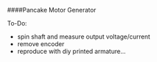 ####Pancake Motor Generator 

To-Do:

  - spin shaft and measure output voltage/current
  - remove encoder
  - reproduce with diy printed armature...
